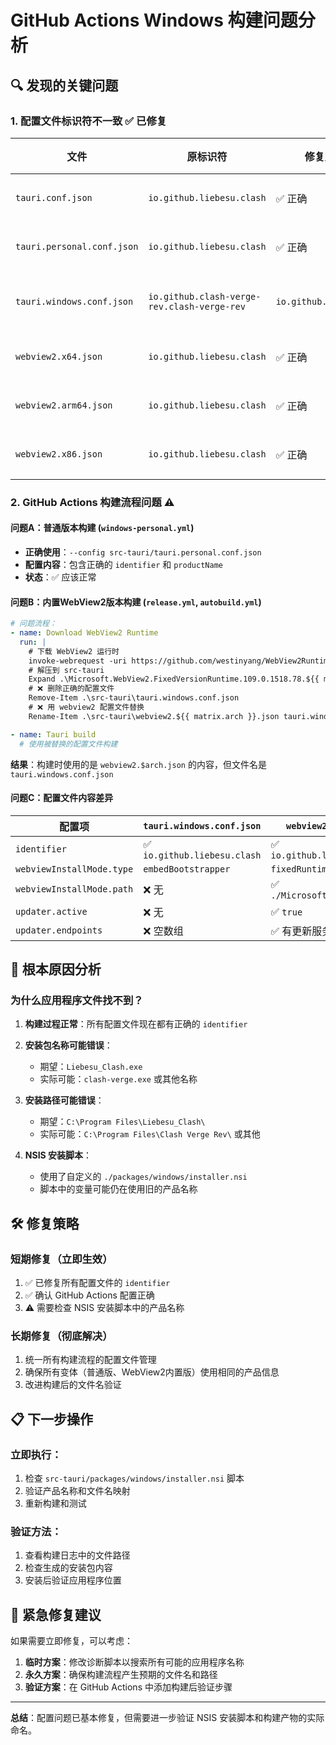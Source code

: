 # GitHub Actions Windows 构建问题分析

## 🔍 **发现的关键问题**

### 1. **配置文件标识符不一致** ✅ 已修复

| 文件                       | 原标识符                                    | 修复后标识符              | 状态      |
| -------------------------- | ------------------------------------------- | ------------------------- | --------- |
| `tauri.conf.json`          | `io.github.liebesu.clash`                   | ✅ 正确                   | 已正确    |
| `tauri.personal.conf.json` | `io.github.liebesu.clash`                   | ✅ 正确                   | 已正确    |
| `tauri.windows.conf.json`  | `io.github.clash-verge-rev.clash-verge-rev` | `io.github.liebesu.clash` | ✅ 已修复 |
| `webview2.x64.json`        | `io.github.liebesu.clash`                   | ✅ 正确                   | 已正确    |
| `webview2.arm64.json`      | `io.github.liebesu.clash`                   | ✅ 正确                   | 已正确    |
| `webview2.x86.json`        | `io.github.liebesu.clash`                   | ✅ 正确                   | 已正确    |

### 2. **GitHub Actions 构建流程问题** ⚠️

#### **问题A：普通版本构建** (`windows-personal.yml`)

- **正确使用**：`--config src-tauri/tauri.personal.conf.json`
- **配置内容**：包含正确的 `identifier` 和 `productName`
- **状态**：✅ 应该正常

#### **问题B：内置WebView2版本构建** (`release.yml`, `autobuild.yml`)

```yaml
# 问题流程：
- name: Download WebView2 Runtime
  run: |
    # 下载 WebView2 运行时
    invoke-webrequest -uri https://github.com/westinyang/WebView2RuntimeArchive/releases/download/109.0.1518.78/Microsoft.WebView2.FixedVersionRuntime.109.0.1518.78.${{ matrix.arch }}.cab
    # 解压到 src-tauri
    Expand .\Microsoft.WebView2.FixedVersionRuntime.109.0.1518.78.${{ matrix.arch }}.cab -F:* ./src-tauri
    # ❌ 删除正确的配置文件
    Remove-Item .\src-tauri\tauri.windows.conf.json
    # ❌ 用 webview2 配置文件替换
    Rename-Item .\src-tauri\webview2.${{ matrix.arch }}.json tauri.windows.conf.json

- name: Tauri build
  # 使用被替换的配置文件构建
```

**结果**：构建时使用的是 `webview2.$arch.json` 的内容，但文件名是 `tauri.windows.conf.json`

#### **问题C：配置文件内容差异**

| 配置项                    | `tauri.windows.conf.json`    | `webview2.x64.json`          |
| ------------------------- | ---------------------------- | ---------------------------- |
| `identifier`              | ✅ `io.github.liebesu.clash` | ✅ `io.github.liebesu.clash` |
| `webviewInstallMode.type` | `embedBootstrapper`          | `fixedRuntime`               |
| `webviewInstallMode.path` | ❌ 无                        | ✅ `./Microsoft.WebView2...` |
| `updater.active`          | ❌ 无                        | ✅ `true`                    |
| `updater.endpoints`       | ❌ 空数组                    | ✅ 有更新服务器              |

## 🎯 **根本原因分析**

### **为什么应用程序文件找不到？**

1. **构建过程正常**：所有配置文件现在都有正确的 `identifier`
2. **安装包名称可能错误**：
   - 期望：`Liebesu_Clash.exe`
   - 实际可能：`clash-verge.exe` 或其他名称

3. **安装路径可能错误**：
   - 期望：`C:\Program Files\Liebesu_Clash\`
   - 实际可能：`C:\Program Files\Clash Verge Rev\` 或其他

4. **NSIS 安装脚本**：
   - 使用了自定义的 `./packages/windows/installer.nsi`
   - 脚本中的变量可能仍在使用旧的产品名称

## 🛠️ **修复策略**

### **短期修复（立即生效）**

1. ✅ 已修复所有配置文件的 `identifier`
2. ✅ 确认 GitHub Actions 配置正确
3. ⚠️ 需要检查 NSIS 安装脚本中的产品名称

### **长期修复（彻底解决）**

1. 统一所有构建流程的配置文件管理
2. 确保所有变体（普通版、WebView2内置版）使用相同的产品信息
3. 改进构建后的文件名验证

## 📋 **下一步操作**

### **立即执行**：

1. 检查 `src-tauri/packages/windows/installer.nsi` 脚本
2. 验证产品名称和文件名映射
3. 重新构建和测试

### **验证方法**：

1. 查看构建日志中的文件路径
2. 检查生成的安装包内容
3. 安装后验证应用程序位置

## 🚨 **紧急修复建议**

如果需要立即修复，可以考虑：

1. **临时方案**：修改诊断脚本以搜索所有可能的应用程序名称
2. **永久方案**：确保构建流程产生预期的文件名和路径
3. **验证方案**：在 GitHub Actions 中添加构建后验证步骤

---

**总结**：配置问题已基本修复，但需要进一步验证 NSIS 安装脚本和构建产物的实际命名。
